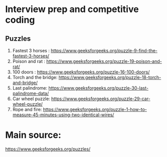 # Interview prep and competitive coding

## Puzzles

1. Fastest 3 horses : https://www.geeksforgeeks.org/puzzle-9-find-the-fastest-3-horses/ 
2. Poison and rat : https://www.geeksforgeeks.org/puzzle-19-poison-and-rat/
3. 100 doors : https://www.geeksforgeeks.org/puzzle-16-100-doors/
4. Torch and the bridge: https://www.geeksforgeeks.org/puzzle-18-torch-and-bridge/
5. Last palindrome: https://www.geeksforgeeks.org/puzzle-30-last-palindrome-data/
6. Car wheel puzzle: https://www.geeksforgeeks.org/puzzle-29-car-wheel-puzzle/
7. Rope and fire: https://www.geeksforgeeks.org/puzzle-1-how-to-measure-45-minutes-using-two-identical-wires/



# Main source:

https://www.geeksforgeeks.org/puzzles/ 
